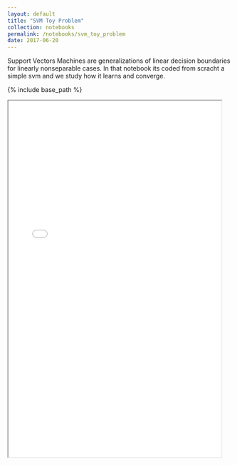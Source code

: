 ```yaml
---
layout: default
title: "SVM Toy Problem"
collection: notebooks
permalink: /notebooks/svm_toy_problem
date: 2017-06-20
---
```


Support Vectors Machines are generalizations of linear decision boundaries for linearly nonseparable cases. 
In that notebook its coded from scracht a simple svm and we study how it learns and converge.


{% include base_path %}

<iframe src="{{ base_path }}/files/notebooks_html/Report-ToyProblem-SVM.html" width="95%" height="800"></iframe>
